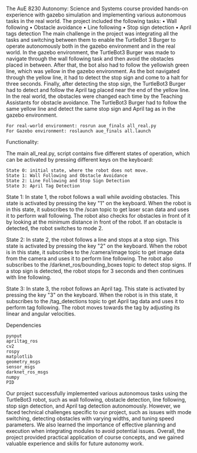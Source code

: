 The AuE 8230 Autonomy: Science and Systems course provided hands-on experience with gazebo simulation and implementing various autonomous tasks in the real world. The project included the following tasks:
    • Wall following
    • Obstacle avoidance
    • Line following
    • Stop sign detection
    • April tags detection
The main challenge in the project was integrating all the tasks and switching between them to enable the TurtleBot 3 Burger to operate autonomously both in the gazebo environment and in the real world.
In the gazebo environment, the TurtleBot3 Burger was made to navigate through the wall following task and then avoid the obstacles placed in between. After that, the bot also had to follow the yellowish green line, which was yellow in the gazebo environment. As the bot navigated through the yellow line, it had to detect the stop sign and come to a halt for three seconds. Finally, after detecting the stop sign, the TurtleBot3 Burger had to detect and follow the April tag placed near the end of the yellow line.
In the real world, the obstacles were changed each time by the Teaching Assistants for obstacle avoidance. The TurtleBot3 Burger had to follow the same yellow line and detect the same stop sign and April tag as in the gazebo environment.

    For real-world environment: rosrun aue_finals all_real.py
    For Gazebo environment: roslaunch aue_finals all.launch


Functionality:

The main all_real.py, script contains five different states of operation, which can be activated by pressing different keys on the keyboard:

    State 0: initial state, where the robot does not move.
    State 1: Wall Following and Obstacle Avoidance
    State 2: Line Following and Stop Sign Detection
    State 3: April Tag Detection

State 1:
In state 1, the robot follows a wall while avoiding obstacles. This state is activated by pressing the key "1" on the keyboard. When the robot is in this state, it subscribes to the /scan topic to get laser scan data and uses it to perform wall following. The robot also checks for obstacles in front of it by looking at the minimum distance in front of the robot. If an obstacle is detected, the robot switches to mode 2.

State 2:
In state 2, the robot follows a line and stops at a stop sign. This state is activated by pressing the key "2" on the keyboard. When the robot is in this state, it subscribes to the /camera/image topic to get image data from the camera and uses it to perform line following. The robot also subscribes to the /darknet_ros/bounding_boxes topic to detect stop signs. If a stop sign is detected, the robot stops for 3 seconds and then continues with line following.

State 3:
In state 3, the robot follows an April tag. This state is activated by pressing the key "3" on the keyboard. When the robot is in this state, it subscribes to the /tag_detections topic to get April tag data and uses it to perform tag following. The robot moves towards the tag by adjusting its linear and angular velocities.

Dependencies

    pynput
    apriltag_ros
    cv2
    rospy
    matplotlib
    geometry_msgs
    sensor_msgs
    darknet_ros_msgs
    numpy
    PID
    
Our project successfully implemented various autonomous tasks using the TurtleBot3 robot, such as wall following, obstacle detection, line following, stop sign detection, and April tag detection autonomously. However, we faced technical challenges specific to our project, such as issues with mode switching, detecting obstacles with varying widths, and tuning speed parameters. We also learned the importance of effective planning and execution when integrating modules to avoid potential issues. Overall, the project provided practical application of course concepts, and we gained valuable experience and skills for future autonomy work.
